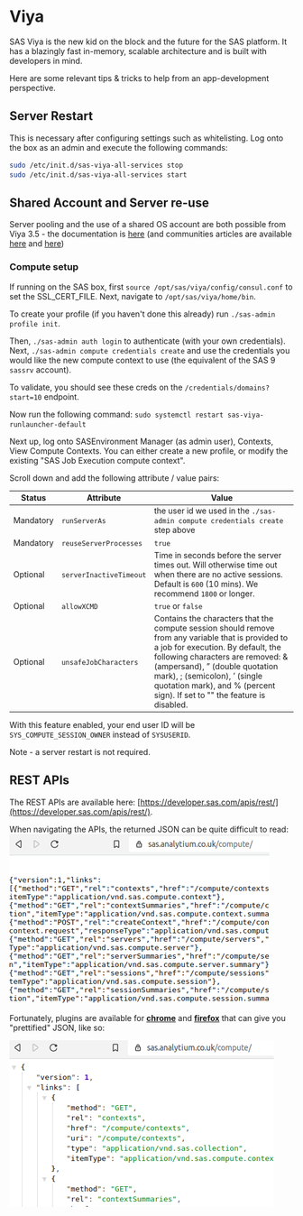 Viya
====================

SAS Viya is the new kid on the block and the future for the SAS platform. It has a blazingly fast in-memory, scalable architecture and is built with developers in mind.

Here are some relevant tips & tricks to help from an app-development perspective.

## Server Restart

This is necessary after configuring settings such as whitelisting.
Log onto the box as an admin and execute the following commands:

```Bash
sudo /etc/init.d/sas-viya-all-services stop
sudo /etc/init.d/sas-viya-all-services start
```

## Shared Account and Server re-use

Server pooling and the use of a shared OS account are both possible from Viya 3.5 - the documentation is [here](https://go.documentation.sas.com/?cdcId=calcdc&cdcVersion=3.5&docsetId=calcontexts&docsetTarget=n1hjn8eobk5pyhn1wg3ja0drdl6h.htm&locale=en) (and communities articles are available [here](https://communities.sas.com/t5/SAS-Communities-Library/SAS-Viya-3-5-Compute-Server-Service-Accounts/ta-p/620992) and [here](https://communities.sas.com/t5/SAS-Communities-Library/SAS-Viya-3-5-SAS-Studio-and-SAS-Compute-Server-non-functional/ta-p/616617))

### Compute setup

If running on the SAS box, first `source /opt/sas/viya/config/consul.conf` to set the SSL_CERT_FILE. Next, navigate to `/opt/sas/viya/home/bin`.

To create your profile (if you haven't done this already) run `./sas-admin profile init`.

Then, `./sas-admin auth login` to authenticate (with your own credentials).  Next, `./sas-admin compute credentials create` and use the credentials you would like the new compute context to use (the equivalent of the SAS 9 `sassrv` account).

To validate, you should see these creds on the `/credentials/domains?start=10` endpoint.

Now run the following command:  `sudo systemctl restart sas-viya-runlauncher-default`

Next up, log onto SASEnvironment Manager (as admin user), Contexts, View Compute Contexts.  You can either create a new profile, or modify the existing "SAS Job Execution compute context".

Scroll down and add the following attribute / value pairs:

|Status|Attribute|Value|
|--|---|---|
|Mandatory|`runServerAs`|the user id we used in the `./sas-admin compute credentials create`  step above|
|Mandatory|`reuseServerProcesses`|`true`|
|Optional|`serverInactiveTimeout`|Time in seconds before the server times out.  Will otherwise time out when there are no active sessions.  Default is `600` (10 mins).  We recommend `1800` or longer.|
|Optional|`allowXCMD`|`true` or `false`|
|Optional|`unsafeJobCharacters`|Contains the characters that the compute session should remove from any variable that is provided to a job for execution. By default, the following characters are removed: & (ampersand), ” (double quotation mark), ; (semicolon), ’ (single quotation mark), and % (percent sign). If set to "" the feature is disabled.|

With this feature enabled, your end user ID will be `SYS_COMPUTE_SESSION_OWNER` instead of `SYSUSERID`.

Note - a server restart is not required.

## REST APIs

The REST APIs are available here: [https://developer.sas.com/apis/rest/](https://developer.sas.com/apis/rest/).

When navigating the APIs, the returned JSON can be quite difficult to read:
![compute before](/img/computebefore.png)

Fortunately, plugins are available for **[chrome](https://chrome.google.com/webstore/detail/json-formatter/bcjindcccaagfpapjjmafapmmgkkhgoa?hl=en)** and **[firefox](https://addons.mozilla.org/en-US/firefox/addon/basic-json-formatter/)** that can give you "prettified" JSON, like so:

![compute after](/img/computeafter.png)



<meta name="description" content="Tips & Tricks for building apps - working with the Job Execution Service on SAS Viya">